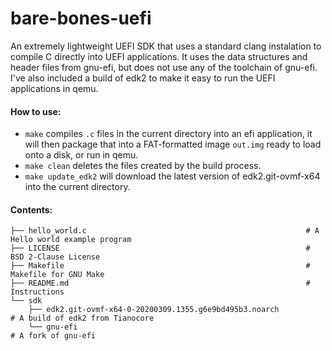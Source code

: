# bare-bones-uefi

An extremely lightweight UEFI SDK that uses a standard clang instalation to compile C directly into UEFI applications. It uses the data structures and header files from gnu-efi, but does not use any of the toolchain of gnu-efi. I've also included a build of edk2 to make it easy to run the UEFI applications in qemu.

#### How to use:
 - `make` compiles `.c` files in the current directory into an efi application, it will then package that into a FAT-formatted image `out.img` ready to load onto a disk, or run in qemu.
 - `make clean` deletes the files created by the build process.
 - `make update_edk2` will download the latest version of edk2.git-ovmf-x64 into the current directory.
 
 #### Contents:
```
├── hello_world.c                                                 # A Hello world example program
├── LICENSE                                                       # BSD 2-Clause License
├── Makefile                                                      # Makefile for GNU Make
├── README.md                                                     # Instructions
└── sdk
    ├── edk2.git-ovmf-x64-0-20200309.1355.g6e9bd495b3.noarch            # A build of edk2 from Tianocore
    └── gnu-efi                                                         # A fork of gnu-efi
 ```
